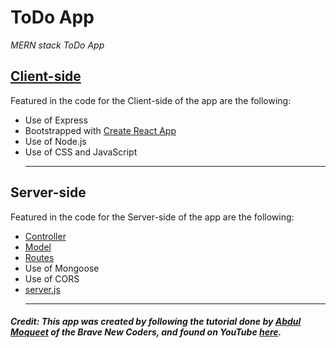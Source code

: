 # ToDo App
*MERN stack ToDo App*

## **[Client-side](client)**
Featured in the code for the Client-side of the app are the following:
- Use of Express
- Bootstrapped with [Create React App](https://github.com/facebook/create-react-app)
- Use of Node.js
- Use of CSS and JavaScript
   __________________

## **Server-side**
Featured in the code for the Server-side of the app are the following:
- [Controller](controllers/ToDoController.js)
- [Model](models/ToDoModel.js)
- [Routes](routes/ToDoRoutes.js)
- Use of Mongoose
- Use of CORS
- [server.js](server.js)
   __________________

##### Credit: This app was created by following the tutorial done by [Abdul Moqueet](https://github.com/AbdulMoqueet) of the Brave New Coders, and found on YouTube [here](https://www.youtube.com/watch?v=_2Nid40Jbgc).
